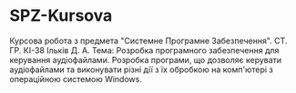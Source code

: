 # SPZ-Kursova
Курсова робота з предмета "Системне Програмне Забезпечення". СТ. ГР. КІ-38 Ільків Д. А. Тема: Розробка програмного забезпечення для керування аудіофайлами. Розробка програми, що дозволяє керувати аудіофайлами та виконувати різні дії з їх обробкою на комп'ютері з операційною системою Windows.
